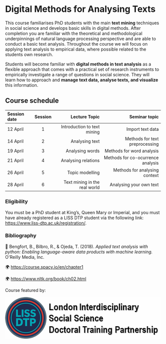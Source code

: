 
# Digital Methods for Analysing Texts

This course familiarises PhD students with the main **text mining** techniques in social science and develops
basic skills in digital methods. After completion you are familiar with the theoretical and methodological
underpinnings of natural language processing perspective and are able to conduct a basic text analysis.
Throughout the course we will focus on applying text analysis to empirical data, where possible related to
the students own research.

Students will become familiar with **digital methods in text analysis** as a flexible approach that comes with
a practical set of research instruments to empirically investigate a range of questions in social science. They
will learn how to approach and **manage text data, analyse texts, and visualize** this information.

## Course schedule

| Session date    | Session       | Lecture Topic                  | Seminar topic                     |
| :-------------  | :----------:  | -----------:                   | -----------:                      |
| 12 April        | 1             | Introduction to text mining    | Import text data                  |
| 14 April        | 2             | Analysing text                 | Methods for text preprocessing    |
| 19 April        | 3             | Analysing words                | Methods for word analysis         |
| 21 April        | 4             | Analysing relations            | Methods for co-ocurrence analysis |
| 26 April        | 5             | Topic modelling                | Methods for analysing context     |
| 28 April        | 6             | Text mining in the real world  | Analysing your own text           |


### Eligibility
You must be a PhD student at King’s, Queen Mary or Imperial, and you must have already registered as a
LISS DTP student via the following link: https://www.liss-dtp.ac.uk/registration/.

### Bibliography

📕 Bengfort, B., Bilbro, R., & Ojeda, T. (2018). *Applied text analysis with python: Enabling language-aware data products with machine learning.* O'Reilly Media, Inc.

🌍 https://course.spacy.io/en/chapter1

🌍 https://www.nltk.org/book/ch02.html

Course featured by:

[![Foo](liss-dtp-logo-banner-613-x-613.gif)](https://liss-dtp.ac.uk/)
